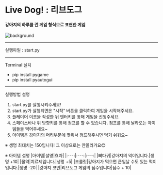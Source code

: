 # Live Dog! : 리브도그

#### 강아지의 하루를 런 게임 형식으로 표현한 게임

![background](https://user-images.githubusercontent.com/80093106/144333282-a79acaa8-3b07-42b2-b118-4c7de912aa65.png)

___

실행파일 : start.py

___

Terminal 설치
- pip install pygame 
- pip install pyautogui

___

실행방법 설명
1. start.py를 실행시켜주세요!
2. start.py가 실행되면은 "시작" 버튼을 클릭하여 게임을 시작해주세요.
3. 플레이어 이름을 작성한 뒤 엔터키를 통해 게임을 진행주세요.
4. 스페이스바나 위 방향키를 통해 점프를 할 수 있습니다. 점프를 통해 날라오는 아이템들을 먹어주세요~
5. 아이템은 강아지의 머리부분에 맞춰서 점프해주시면 먹기 쉬워요~

※ 생명 최대치는 150입니다! 그 이상으로는 안올라가요😊

※ 아이템 설명
|아이템|설명|효과|
|:---:|:---:|:---:|
|뼈다귀|강아지의 먹이입니다.|생명 +10|
|물약|치료제입니다.|생명 +5|
|초콜릿|강아지가 먹으면 큰일날 수도 있는 먹이입니다.|생명 -20|
|강아지 코인|리브도그 게임의 점수입니다|점수 + 10|

<!-- 1. 뼈다귀 - 강아지의 먹이입니다. 생명 +10
2. 물약 - 치료제입니다. 생명 +5
3. 초콜릿 - 먹으면 큰일날 수도 있는 먹이입니다! 생명 - 20
4. 강아지 코인 - 점수입니다. 점수 +10 -->

